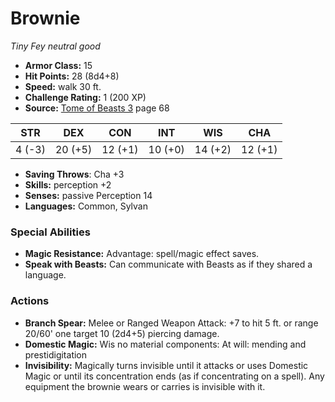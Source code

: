 # Brownie

*Tiny* *Fey* *neutral good*

- **Armor Class:** 15
- **Hit Points:** 28 (8d4+8)
- **Speed:** walk 30 ft.
- **Challenge Rating:** 1 (200 XP)
- **Source:** [Tome of Beasts 3](https://koboldpress.com/kpstore/product/tome-of-beasts-3-for-5th-edition/) page 68

| STR | DEX | CON | INT | WIS | CHA |
| --- | --- | --- | --- | --- | --- |
| 4 (-3) | 20 (+5) | 12 (+1) | 10 (+0) | 14 (+2) | 12 (+1) |

- **Saving Throws**: Cha +3
- **Skills:** perception +2
- **Senses:** passive Perception 14
- **Languages:** Common, Sylvan

### Special Abilities

- **Magic Resistance:** Advantage: spell/magic effect saves.
- **Speak with Beasts:** Can communicate with Beasts as if they shared a language.

### Actions

- **Branch Spear:** Melee or Ranged Weapon Attack: +7 to hit 5 ft. or range 20/60' one target 10 (2d4+5) piercing damage.
- **Domestic Magic:** Wis no material components: At will: mending and prestidigitation
- **Invisibility:** Magically turns invisible until it attacks or uses Domestic Magic or until its concentration ends (as if concentrating on a spell). Any equipment the brownie wears or carries is invisible with it.


